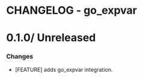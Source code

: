 # CHANGELOG - go_expvar

0.1.0/ Unreleased
==================

### Changes

* [FEATURE] adds go_expvar integration.
